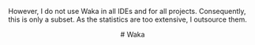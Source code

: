 However, I do not use Waka in all IDEs and for all projects. Consequently, this is only a subset. As the statistics are too extensive, I outsource them.
<center>
# Waka 
<!--START_SECTION:waka-->
<!--END_SECTION:waka-->
</center>